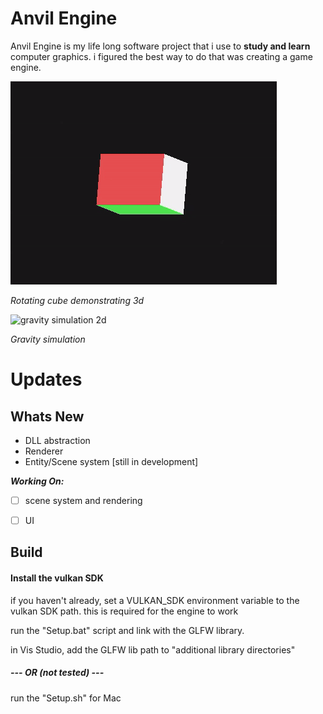 

# Anvil Engine
Anvil Engine is my life long software project that i use to **study and learn** computer graphics. i figured the best way to do that was creating a game engine.

![rotating cube](Anvil/core/extras/imgs/cube.gif "9/1/2023")

*Rotating cube demonstrating 3d*

![gravity simulation 2d](Anvil/core/extras/imgs/ezgif.com-gif-maker.gif "6/22/2022")

*Gravity simulation*

# Updates

## Whats New 
- DLL abstraction 
- Renderer
- Entity/Scene system [still in development]

***Working On:***
 - [ ] scene system and rendering 
 - [ ] UI 


## Build
#### **Install the vulkan SDK**

if you haven't already, set a VULKAN_SDK environment variable to the vulkan SDK path. this is required for the engine to work

run the "Setup.bat" script and link with the GLFW library.

in Vis Studio, add the GLFW lib path to "additional library directories"
##### --- OR (not tested) ---

run the "Setup.sh" for Mac  



